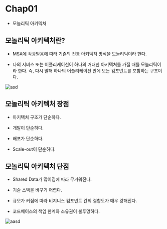 # Chap01

 - 모놀리틱 아키텍처
 
## 모놀리틱 아키텍처란?

 - MSA에 각광받음에 따라 기존의 전통 아키텍처 방식을 모놀리틱이라 한다.
 
 - 나의 서비스 또는 어플리케이션이 하나의 거대한 아키텍처를 가질 때를 모놀리틱이라 한다. 즉, 다시 말해 하나의 어플리케이션 안에 모든 컴포넌트를 포함하는 구조이다.
 

 ![asd](https://user-images.githubusercontent.com/43510811/62440245-31c6e900-b78a-11e9-814b-cced78f73909.jpg)

## 모놀리틱 아키텍처 장점

 - 아키텍처 구조가 단순하다.

 - 개발이 단순하다.
 
 - 배포가 단순하다.
 
 - Scale-out이 단순하다.
 
## 모놀리틱 아키텍처 단점

 - Shared Data가 많이짐에 따라 무거워진다.
 
 - 기술 스택을 바꾸기 어렵다.
 
 - 규모가 커짐에 따라 비지니스 컴포넌트 간의 결합도가 매우 강해진다.
 
 - 코드베이스의 책임 한계와 소유권이 불투명하다.   
   
![aasd](https://user-images.githubusercontent.com/43510811/62442406-cb929400-b792-11e9-9beb-be3c3fde5f70.jpg)
  

 
    
 
 